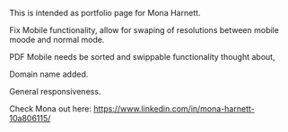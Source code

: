This is intended as portfolio page for Mona Harnett.

<TODO>
Fix Mobile functionality, allow for swaping of resolutions between mobile moode and normal mode.

PDF Mobile needs be sorted and swippable functionality thought about,

Domain name added.

General responsiveness.

Check Mona out here:
https://www.linkedin.com/in/mona-harnett-10a806115/
